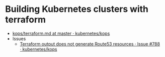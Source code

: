 Building Kubernetes clusters with terraform
===========================================

* [kops/terraform.md at master · kubernetes/kops](https://github.com/kubernetes/kops/blob/master/docs/terraform.md "kops/terraform.md at master · kubernetes/kops")
* Issues
    * [Terraform output does not generate Route53 resources · Issue #788 · kubernetes/kops](https://github.com/kubernetes/kops/issues/788 "Terraform output does not generate Route53 resources · Issue #788 · kubernetes/kops")
